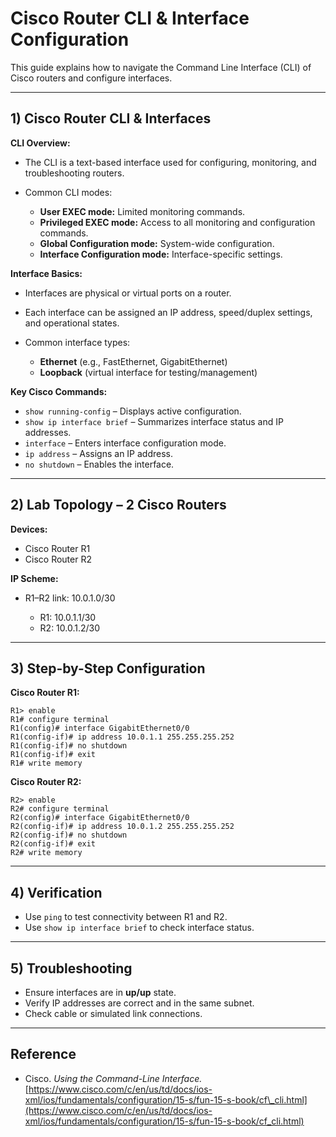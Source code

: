 # Cisco Router CLI & Interface Configuration

This guide explains how to navigate the Command Line Interface (CLI) of Cisco routers and configure interfaces.

---

## 1) Cisco Router CLI & Interfaces

**CLI Overview:**

* The CLI is a text-based interface used for configuring, monitoring, and troubleshooting routers.
* Common CLI modes:

  * **User EXEC mode:** Limited monitoring commands.
  * **Privileged EXEC mode:** Access to all monitoring and configuration commands.
  * **Global Configuration mode:** System-wide configuration.
  * **Interface Configuration mode:** Interface-specific settings.

**Interface Basics:**

* Interfaces are physical or virtual ports on a router.
* Each interface can be assigned an IP address, speed/duplex settings, and operational states.
* Common interface types:

  * **Ethernet** (e.g., FastEthernet, GigabitEthernet)
  * **Loopback** (virtual interface for testing/management)

**Key Cisco Commands:**

* `show running-config` – Displays active configuration.
* `show ip interface brief` – Summarizes interface status and IP addresses.
* `interface` – Enters interface configuration mode.
* `ip address` – Assigns an IP address.
* `no shutdown` – Enables the interface.

---

## 2) Lab Topology – 2 Cisco Routers

**Devices:**

* Cisco Router R1
* Cisco Router R2

**IP Scheme:**

* R1–R2 link: 10.0.1.0/30

  * R1: 10.0.1.1/30
  * R2: 10.0.1.2/30

---

## 3) Step-by-Step Configuration

**Cisco Router R1:**

```
R1> enable
R1# configure terminal
R1(config)# interface GigabitEthernet0/0
R1(config-if)# ip address 10.0.1.1 255.255.255.252
R1(config-if)# no shutdown
R1(config-if)# exit
R1# write memory
```

**Cisco Router R2:**

```
R2> enable
R2# configure terminal
R2(config)# interface GigabitEthernet0/0
R2(config-if)# ip address 10.0.1.2 255.255.255.252
R2(config-if)# no shutdown
R2(config-if)# exit
R2# write memory
```

---

## 4) Verification

* Use `ping` to test connectivity between R1 and R2.
* Use `show ip interface brief` to check interface status.

---

## 5) Troubleshooting

* Ensure interfaces are in **up/up** state.
* Verify IP addresses are correct and in the same subnet.
* Check cable or simulated link connections.

---

## Reference

* Cisco. *Using the Command-Line Interface.* [https://www.cisco.com/c/en/us/td/docs/ios-xml/ios/fundamentals/configuration/15-s/fun-15-s-book/cf\_cli.html](https://www.cisco.com/c/en/us/td/docs/ios-xml/ios/fundamentals/configuration/15-s/fun-15-s-book/cf_cli.html)
